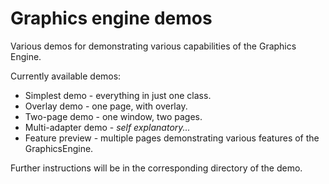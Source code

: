 # Graphics engine demos

Various demos for demonstrating various capabilities of the Graphics Engine.

Currently available demos:
* Simplest demo - everything in just one class.
* Overlay demo - one page, with overlay.
* Two-page demo - one window, two pages.
* Multi-adapter demo - *self explanatory...*
* Feature preview - multiple pages demonstrating various features of the GraphicsEngine.

Further instructions will be in the corresponding directory of the demo.